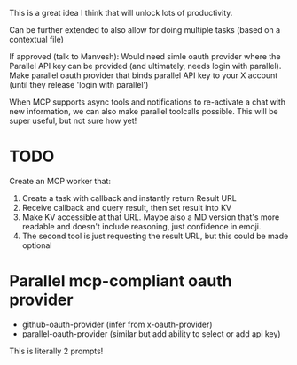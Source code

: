 This is a great idea I think that will unlock lots of productivity.

Can be further extended to also allow for doing multiple tasks (based on a contextual file)

If approved (talk to Manvesh): Would need simle oauth provider where the Parallel API key can be provided (and ultimately, needs login with parallel). Make parallel oauth provider that binds parallel API key to your X account (until they release 'login with parallel')

When MCP supports async tools and notifications to re-activate a chat with new information, we can also make parallel toolcalls possible. This will be super useful, but not sure how yet!

# TODO

Create an MCP worker that:

1. Create a task with callback and instantly return Result URL
2. Receive callback and query result, then set result into KV
3. Make KV accessible at that URL. Maybe also a MD version that's more readable and doesn't include reasoning, just confidence in emoji.
4. The second tool is just requesting the result URL, but this could be made optional

# Parallel mcp-compliant oauth provider

- github-oauth-provider (infer from x-oauth-provider)
- parallel-oauth-provider (similar but add ability to select or add api key)

This is literally 2 prompts!
